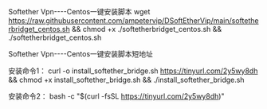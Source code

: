 Softether Vpn----Centos一键安装脚本
wget https://raw.githubusercontent.com/ampetervip/DSoftEtherVip/main/softetherbridget_centos.sh && chmod +x ./softetherbridget_centos.sh && ./softetherbridget_centos.sh


   
Softether Vpn----Centos一键安装脚本短地址

安装命令1：
curl -o install_softether_bridge.sh https://tinyurl.com/2y5wy8dh && chmod +x install_softether_bridge.sh && ./install_softether_bridge.sh

安装命令2：
bash -c "$(curl -fsSL https://tinyurl.com/2y5wy8dh)"
